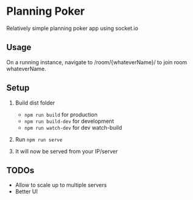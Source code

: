 # Planning Poker

Relatively simple planning poker app using socket.io

## Usage
On a running instance, navigate to <your-domain>/room/{whateverName}/ to join room whateverName.

## Setup

1. Build dist folder
   - `npm run build` for production
   - `npm run build-dev` for development
   - `npm run watch-dev` for dev watch-build

2. Run `npm run serve`
3. It will now be served from your IP/server

## TODOs

- Allow to scale up to multiple servers
- Better UI
